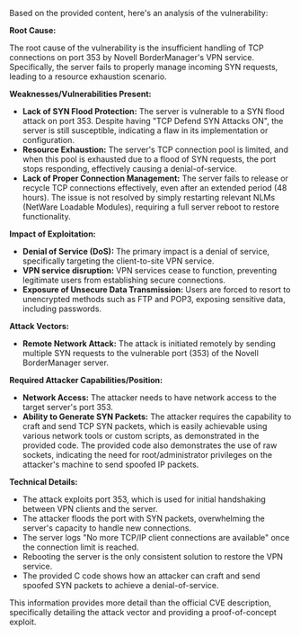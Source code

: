 Based on the provided content, here's an analysis of the vulnerability:

**Root Cause:**

The root cause of the vulnerability is the insufficient handling of TCP connections on port 353 by Novell BorderManager's VPN service. Specifically, the server fails to properly manage incoming SYN requests, leading to a resource exhaustion scenario.

**Weaknesses/Vulnerabilities Present:**

*   **Lack of SYN Flood Protection:** The server is vulnerable to a SYN flood attack on port 353. Despite having "TCP Defend SYN Attacks ON", the server is still susceptible, indicating a flaw in its implementation or configuration.
*   **Resource Exhaustion:**  The server's TCP connection pool is limited, and when this pool is exhausted due to a flood of SYN requests, the port stops responding, effectively causing a denial-of-service.
*   **Lack of Proper Connection Management:** The server fails to release or recycle TCP connections effectively, even after an extended period (48 hours). The issue is not resolved by simply restarting relevant NLMs (NetWare Loadable Modules), requiring a full server reboot to restore functionality.

**Impact of Exploitation:**

*   **Denial of Service (DoS):** The primary impact is a denial of service, specifically targeting the client-to-site VPN service.
*   **VPN service disruption:**  VPN services cease to function, preventing legitimate users from establishing secure connections.
*   **Exposure of Unsecure Data Transmission:** Users are forced to resort to unencrypted methods such as FTP and POP3, exposing sensitive data, including passwords.

**Attack Vectors:**

*   **Remote Network Attack:** The attack is initiated remotely by sending multiple SYN requests to the vulnerable port (353) of the Novell BorderManager server.

**Required Attacker Capabilities/Position:**

*   **Network Access:** The attacker needs to have network access to the target server's port 353.
*   **Ability to Generate SYN Packets:** The attacker requires the capability to craft and send TCP SYN packets, which is easily achievable using various network tools or custom scripts, as demonstrated in the provided code. The provided code also demonstrates the use of raw sockets, indicating the need for root/administrator privileges on the attacker's machine to send spoofed IP packets.

**Technical Details:**

*   The attack exploits port 353, which is used for initial handshaking between VPN clients and the server.
*   The attacker floods the port with SYN packets, overwhelming the server's capacity to handle new connections.
*   The server logs "No more TCP/IP client connections are available" once the connection limit is reached.
*   Rebooting the server is the only consistent solution to restore the VPN service.
*   The provided C code shows how an attacker can craft and send spoofed SYN packets to achieve a denial-of-service.

This information provides more detail than the official CVE description, specifically detailing the attack vector and providing a proof-of-concept exploit.